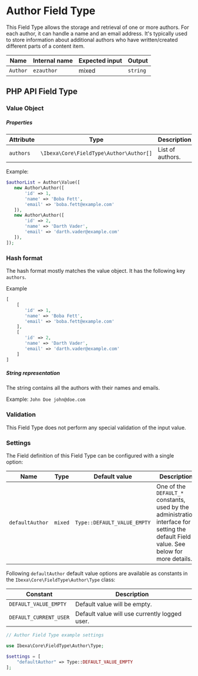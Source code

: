 # Author Field Type

This Field Type allows the storage and retrieval of one or more authors. For each author, it can handle a name and an email address. It's typically used to store information about additional authors who have written/created different parts of a content item.

| Name     | Internal name | Expected input | Output   |
|----------|---------------|----------------|----------|
| `Author` | `ezauthor`    | mixed        | `string` |

## PHP API Field Type

### Value Object

##### Properties

|Attribute|Type|Description|Example|
|------|------|------|------|
|`authors`|`\Ibexa\Core\FieldType\Author\Author[] `|List of authors.|See below|

Example:

``` php
$authorList = Author\Value([
   new Author\Author([
       'id' => 1,
       'name' => 'Boba Fett',
       'email' => 'boba.fett@example.com'
   ]),
   new Author\Author([
       'id' => 2,
       'name' => 'Darth Vader',
       'email' => 'darth.vader@example.com'
   ]),
]);
```

### Hash format

The hash format mostly matches the value object. It has the following key `authors`.

Example

``` php
[
    [
       'id' => 1,
       'name' => 'Boba Fett',
       'email' => 'boba.fett@example.com'
    ],
    [
       'id' => 2,
       'name' => 'Darth Vader',
       'email' => 'darth.vader@example.com'
    ]
]
```

##### String representation

The string contains all the authors with their names and emails.

Example: `John Doe john@doe.com`

### Validation

This Field Type does not perform any special validation of the input value.

### Settings

The Field definition of this Field Type can be configured with a single option:

|Name|Type|Default value|Description|
|------|------|------|------|
|`defaultAuthor`|`mixed`|`Type::DEFAULT_VALUE_EMPTY`|One of the `DEFAULT_*` constants, used by the administration interface for setting the default Field value. See below for more details.|

Following `defaultAuthor` default value options are available as constants in the `Ibexa\Core\FieldType\Author\Type` class:

|Constant|Description|
|------|------|
|`DEFAULT_VALUE_EMPTY`|Default value will be empty.|
|`DEFAULT_CURRENT_USER`|Default value will use currently logged user.|

``` php
// Author Field Type example settings

use Ibexa\Core\FieldType\Author\Type;

$settings = [
    "defaultAuthor" => Type::DEFAULT_VALUE_EMPTY
];
```

